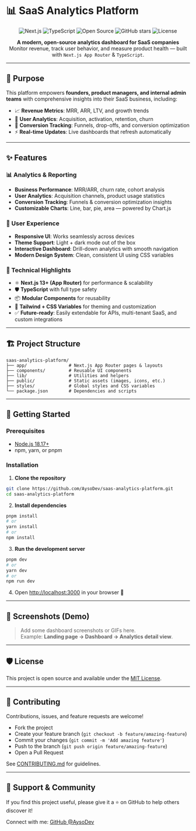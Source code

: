 # 📊 SaaS Analytics Platform

<p align="center">
  <img src="https://img.shields.io/badge/Next.js-13.0+-black?style=for-the-badge&logo=next.js" alt="Next.js">
  <img src="https://img.shields.io/badge/TypeScript-4.9+-blue?style=for-the-badge&logo=typescript" alt="TypeScript">
  <img src="https://img.shields.io/badge/Open%20Source-Yes-green?style=for-the-badge" alt="Open Source">
  <img src="https://img.shields.io/github/stars/AysoDev/saas-analytics-platform?style=for-the-badge" alt="GitHub stars">
  <img src="https://img.shields.io/github/license/AysoDev/saas-analytics-platform?style=for-the-badge" alt="License">
</p>

<p align="center">
  <strong>A modern, open-source analytics dashboard for SaaS companies</strong><br/>
  Monitor revenue, track user behavior, and measure product health — built with <code>Next.js App Router</code> & <code>TypeScript</code>.
</p>

---

## 🎯 Purpose

This platform empowers **founders, product managers, and internal admin teams** with comprehensive insights into their SaaS business, including:

- 📈 **Revenue Metrics**: MRR, ARR, LTV, and growth trends  
- 👥 **User Analytics**: Acquisition, activation, retention, churn  
- 🔄 **Conversion Tracking**: Funnels, drop-offs, and conversion optimization  
- ⚡ **Real-time Updates**: Live dashboards that refresh automatically  

---

## ✨ Features

### 📊 Analytics & Reporting
- **Business Performance**: MRR/ARR, churn rate, cohort analysis  
- **User Analytics**: Acquisition channels, product usage statistics  
- **Conversion Tracking**: Funnels & conversion optimization insights  
- **Customizable Charts**: Line, bar, pie, area — powered by Chart.js  

### 🎨 User Experience
- **Responsive UI**: Works seamlessly across devices  
- **Theme Support**: Light + dark mode out of the box  
- **Interactive Dashboard**: Drill-down analytics with smooth navigation  
- **Modern Design System**: Clean, consistent UI using CSS variables  

### 🔧 Technical Highlights
- ⚛️ **Next.js 13+ (App Router)** for performance & scalability  
- 🛡 **TypeScript** with full type safety  
- 📦 **Modular Components** for reusability  
- 🎨 **Tailwind + CSS Variables** for theming and customization  
- ✅ **Future-ready**: Easily extendable for APIs, multi-tenant SaaS, and custom integrations  

---

## 🏗️ Project Structure

```
saas-analytics-platform/
├── app/                # Next.js App Router pages & layouts
├── components/         # Reusable UI components
├── lib/                # Utilities and helpers
├── public/             # Static assets (images, icons, etc.)
├── styles/             # Global styles and CSS variables
└── package.json        # Dependencies and scripts
```

---

## 🚀 Getting Started

### Prerequisites
- [Node.js 18.17+](https://nodejs.org/)  
- npm, yarn, or pnpm  

### Installation

1. **Clone the repository**
```bash
git clone https://github.com/AysoDev/saas-analytics-platform.git
cd saas-analytics-platform
```

2. **Install dependencies**
```bash
pnpm install
# or
yarn install
# or
npm install
```

3. **Run the development server**
```bash
pnpm dev
# or
yarn dev
# or
npm run dev
```

4. Open [http://localhost:3000](http://localhost:3000) in your browser 🚀  

---

## 📸 Screenshots (Demo)

> Add some dashboard screenshots or GIFs here.  
> Example: **Landing page → Dashboard → Analytics detail view**.  

---

## 🛡 License
This project is open source and available under the [MIT License](LICENSE).  

---

## 🤝 Contributing

Contributions, issues, and feature requests are welcome!  
- Fork the project  
- Create your feature branch (`git checkout -b feature/amazing-feature`)  
- Commit your changes (`git commit -m 'Add amazing feature'`)  
- Push to the branch (`git push origin feature/amazing-feature`)  
- Open a Pull Request  

See [CONTRIBUTING.md](CONTRIBUTING.md) for guidelines.  

---

## 🌟 Support & Community

If you find this project useful, please give it a ⭐ on GitHub to help others discover it!  

Connect with me: [GitHub @AysoDev](https://github.com/AysoDev)  
